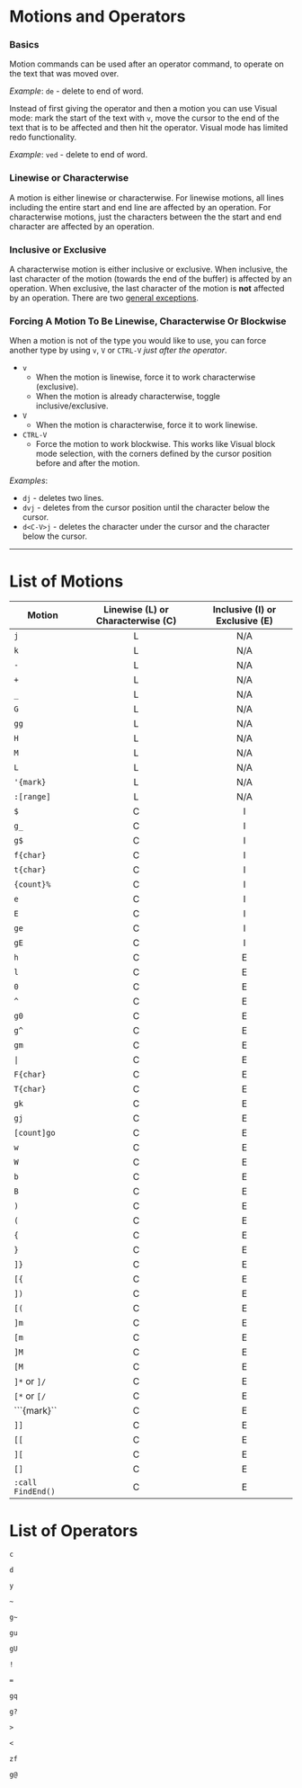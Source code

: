Motions and Operators
================================================

### Basics
Motion commands can be used after an operator command, to operate on the text
that was moved over.

*Example*: `de` - delete to end of word.

Instead of first giving the operator and then a motion you can use Visual mode:
mark the start of the text with `v`, move the cursor to the end of the text that
is to be affected and then hit the operator. Visual mode has limited redo
functionality.

*Example*: `ved` - delete to end of word.

### Linewise or Characterwise
A motion is either linewise or characterwise. For linewise motions, all lines
including the entire start and end line are affected by an operation. For
characterwise motions, just the characters between the the start and end
character are affected by an operation.

### Inclusive or Exclusive
A characterwise motion is either inclusive or exclusive. When inclusive, the
last character of the motion (towards the end of the buffer) is affected by an
operation. When exclusive, the last character of the motion is **not** affected by
an operation. There are two [general exceptions][1].

[1]: http://vimdoc.sourceforge.net/htmldoc/motion.html#exclusive

### Forcing A Motion To Be Linewise, Characterwise Or Blockwise
When a motion is not of the type you would like to use, you can force another
type by using `v`, `V` or `CTRL-V` *just after the operator*.

* `v`
	* When the motion is linewise, force it to work characterwise (exclusive).
	* When the motion is already characterwise, toggle inclusive/exclusive.
* `V`
	* When the motion is characterwise, force it to work linewise.
* `CTRL-V`
	* Force the motion to work blockwise. This works like Visual block mode
	selection, with the corners defined by the cursor position before and
	after the motion.

*Examples*:
* `dj` - deletes two lines.
* `dvj` - deletes from the cursor position until the character below the cursor.
* `d<C-V>j` - deletes the character under the cursor and the character below the cursor.

-----------------------------------------------------------

List of Motions
================================================

Motion            | Linewise (L) or Characterwise \(C\) | Inclusive (I) or Exclusive (E)
---               | :---:                               | :---:
`j`               | L                                   | N/A
`k`               | L                                   | N/A
`-`               | L                                   | N/A
`+`               | L                                   | N/A
`_`               | L                                   | N/A
`G`               | L                                   | N/A
`gg`              | L                                   | N/A
`H`               | L                                   | N/A
`M`               | L                                   | N/A
`L`               | L                                   | N/A
`'{mark}`         | L                                   | N/A
`:[range]`        | L                                   | N/A
`$`               | C                                   | I
`g_`              | C                                   | I
`g$`              | C                                   | I
`f{char}`         | C                                   | I
`t{char}`         | C                                   | I
`{count}%`        | C                                   | I
`e`               | C                                   | I
`E`               | C                                   | I
`ge`              | C                                   | I
`gE`              | C                                   | I
`h`               | C                                   | E
`l`               | C                                   | E
`0`               | C                                   | E
`^`               | C                                   | E
`g0`              | C                                   | E
`g^`              | C                                   | E
`gm`              | C                                   | E
`\|`              | C                                   | E
`F{char}`         | C                                   | E
`T{char}`         | C                                   | E
`gk`              | C                                   | E
`gj`              | C                                   | E
`[count]go`       | C                                   | E
`w`               | C                                   | E
`W`               | C                                   | E
`b`               | C                                   | E
`B`               | C                                   | E
`)`               | C                                   | E
`(`               | C                                   | E
`{`               | C                                   | E
`}`               | C                                   | E
`]}`              | C                                   | E
`[{`              | C                                   | E
`])`              | C                                   | E
`[(`              | C                                   | E
`]m`              | C                                   | E
`[m`              | C                                   | E
`]M`              | C                                   | E
`[M`              | C                                   | E
`]*` or `]/`      | C                                   | E
`[*` or `[/`      | C                                   | E
```{mark}``       | C                                   | E
`]]`              | C                                   | E
`[[`              | C                                   | E
`][`              | C                                   | E
`[]`              | C                                   | E
`:call FindEnd()` | C                                   | E

List of Operators
================================================
`c`

`d`

`y`

`~`

`g~`

`gu`

`gU`

`!`

`=`

`gq`

`g?`

`>`

`<`

`zf`

`g@`
